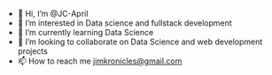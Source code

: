 - 👋 Hi, I’m @JC-April
- 👀 I’m interested in Data science and fullstack development
- 🌱 I’m currently learning Data Science
- 💞️ I’m looking to collaborate on Data Science and web development projects
- 📫 How to reach me jimkronicles@gmail.com

<!---
JC-April/JC-April is a ✨ special ✨ repository because its `README.md` (this file) appears on your GitHub profile.
You can click the Preview link to take a look at your changes.
--->
